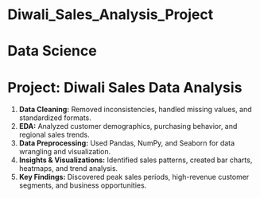 # Diwali_Sales_Analysis_Project
# **Data Science**

# **Project: Diwali Sales Data Analysis**

1. **Data Cleaning:** Removed inconsistencies, handled missing values, and standardized formats.  
2. **EDA:** Analyzed customer demographics, purchasing behavior, and regional sales trends.  
3. **Data Preprocessing:** Used Pandas, NumPy, and Seaborn for data wrangling and visualization.  
4. **Insights & Visualizations:** Identified sales patterns, created bar charts, heatmaps, and trend analysis.  
5. **Key Findings:** Discovered peak sales periods, high-revenue customer segments, and business opportunities.
